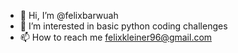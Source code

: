 - 👋 Hi, I’m @felixbarwuah
- 👀 I’m interested in basic python coding challenges
- 📫 How to reach me felixkleiner96@gmail.com

<!---
felixbarwuah/felixbarwuah is a ✨ special ✨ repository because its `README.md` (this file) appears on your GitHub profile.
You can click the Preview link to take a look at your changes.
--->
